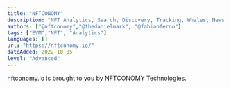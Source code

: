 ```yaml
---
title: "NFTCONOMY"
description: "NFT Analytics, Search, Discovery, Tracking, Whales, News & API Tooling"
authors: ["@nftconomy","@thedanielmark", "@fabianferno"]
tags: ["EVM","NFT", "Analytics"]
languages: []
url: "https://nftconomy.io/"
dateAdded: 2022-10-05
level: "Advanced"
---
```


nftconomy.io is brought to you by NFTCONOMY Technologies.
